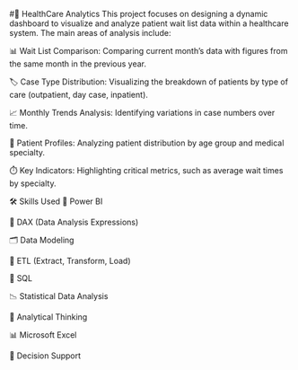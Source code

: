 #🏥 HealthCare Analytics
This project focuses on designing a dynamic dashboard to visualize and analyze patient wait list data within a healthcare system. The main areas of analysis include:

📊 Wait List Comparison: Comparing current month’s data with figures from the same month in the previous year.

🏷️ Case Type Distribution: Visualizing the breakdown of patients by type of care (outpatient, day case, inpatient).

📈 Monthly Trends Analysis: Identifying variations in case numbers over time.

👥 Patient Profiles: Analyzing patient distribution by age group and medical specialty.

⏱️ Key Indicators: Highlighting critical metrics, such as average wait times by specialty.

🛠️ Skills Used
📌 Power BI

🧮 DAX (Data Analysis Expressions)

🗂️ Data Modeling

🔁 ETL (Extract, Transform, Load)

🧾 SQL

📉 Statistical Data Analysis

🧠 Analytical Thinking

📊 Microsoft Excel

🎯 Decision Support
